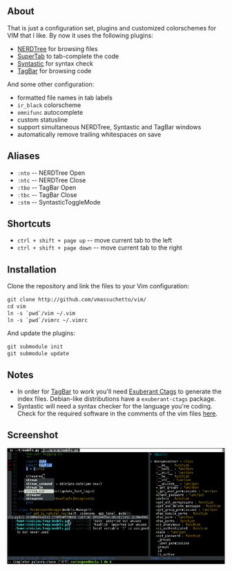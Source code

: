 About
-----

That is just a configuration set, plugins and customized colorschemes for VIM
that I like. By now it uses the following plugins:

* [NERDTree](https://github.com/scrooloose/nerdtree) for browsing files
* [SuperTab](https://github.com/ervandew/supertab) to tab-complete the code
* [Syntastic](https://github.com/scrooloose/syntastic) for syntax check
* [TagBar](https://github.com/majutsushi/tagbar) for browsing code

And some other configuration:

* formatted file names in tab labels
* `ir_black` colorscheme
* `omnifunc` autocomplete
* custom statusline
* support simultaneous NERDTree, Syntastic and TagBar windows
* automatically remove trailing whitespaces on save

Aliases
-------

* `:nto` -- NERDTree Open
* `:ntc` -- NERDTree Close
* `:tbo` -- TagBar Open
* `:tbc` -- TagBar Close
* `:stm` -- SyntasticToggleMode

Shortcuts
---------

* `ctrl + shift + page up` -- move current tab to the left
* `ctrl + shift + page down` -- move current tab to the right

Installation
------------

Clone the repository and link the files to your Vim configuration:

    git clone http://github.com/vmassuchetto/vim/
    cd vim
    ln -s `pwd`/vim ~/.vim
    ln -s `pwd`/vimrc ~/.vimrc

And update the plugins:

    git submodule init
    git submodule update

Notes
-----

* In order for [TagBar](http://majutsushi.github.com/tagbar/) to work you'll
  need [Exuberant Ctags](http://ctags.sourceforge.net/) to generate the
  index files.  Debian-like distributions have a `exuberant-ctags` package.
* Syntastic will need a syntax checker for the language you're coding. Check
  for the required software in the comments of the vim files
  [here](https://github.com/scrooloose/syntastic/tree/master/syntax_checkers).

Screenshot
----------

![Vim Screenshot](https://github.com/vmassuchetto/vim/raw/master/screenshot.png)
